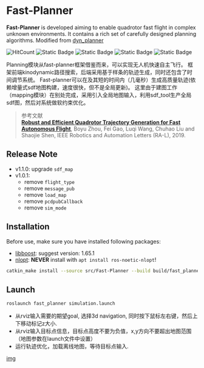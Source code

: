 # Fast-Planner

**Fast-Planner** is developed aiming to enable quadrotor fast flight in complex unknown environments. It contains a rich set of carefully designed planning algorithms. Modified from [dyn_planner](https://github.com/amov-lab/Prometheus/tree/v1.1/Modules/planning/FastPlanner/plan_manage)

![HitCount](https://img.shields.io/endpoint?url=https%3A%2F%2Fhits.dwyl.com%2FHuaYuXiao%2FFast-Planner.json%3Fcolor%3Dpink)
![Static Badge](https://img.shields.io/badge/ROS-noetic-22314E?logo=ros)
![Static Badge](https://img.shields.io/badge/C%2B%2B-14-00599C?logo=cplusplus)
![Static Badge](https://img.shields.io/badge/Python-2.7.18-3776AB?logo=python)
![Static Badge](https://img.shields.io/badge/Ubuntu-20.04.6-E95420?logo=ubuntu)

Planning模块从fast-planner框架借鉴而来，可以实现无人机快速自主飞行。
框架前端kinodynamic路径搜索，后端采用基于样条的轨迹生成，同时还包含了时间调节系统。
Fast-planner可以在及其短的时间内（几毫秒）生成高质量轨迹(依赖增量式sdf地图构建，速度很快，但不是全局更新)。
这里由于建图工作（mapping模块）在别处完成，采用引入全局地图输入，利用sdf_tool生产全局sdf图，然后对系统做软约束优化。

>参考文献  
>[__Robust and Efficient Quadrotor Trajectory Generation for Fast Autonomous Flight__](https://ieeexplore.ieee.org/document/8758904), Boyu Zhou, Fei Gao, Luqi Wang, Chuhao Liu and Shaojie Shen, IEEE Robotics and Automation Letters (RA-L), 2019.


## Release Note

- v1.1.0: upgrade `sdf_map`
- v1.0.1: 
  - remove `flight_type`
  - remove `message_pub`
  - remove `load_map`
  - remove `pcdpubCallback`
  - remove `sim_mode`

## Installation

Before use, make sure you have installed following packages:

- [libboost](https://www.boost.org/users/history/version_1_65_1.html): suggest version: 1.65.1
- [nlopt](https://github.com/stevengj/nlopt.git): **NEVER** install with `apt install ros-noetic-nlopt`!

```bash
catkin_make install --source src/Fast-Planner --build build/fast_planner
```


## Launch

```bash
roslaunch fast_planner simulation.launch
```

* 从rviz输入需要的期望goal, 选择3d navigation, 同时按下鼠标左右键，然后上下移动标记z大小.
* 从rviz输入目标点信息，目标点高度不要为负值，x,y方向不要超出地图范围（地图参数在launch文件中设置）
* 运行轨迹优化，加载离线地图，等待目标点输入.


[img](log/2024-05-14/rosgraph.png)
